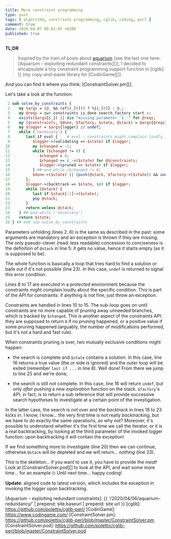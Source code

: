 ```yaml
---
title: More constraint programming
type: post
tags: [ algorithm, constraint programming, cglib, coding, perl ]
comment: true
date: 2020-04-07 00:01:45 +0200
published: true
---
```


**TL;DR**

> Inspired by the train of posts about [aquarium][] (see the last one here:
> [Aquarium - exploiting redundant constraints][]), I decided to encapsulate
> a tiny constraint programming support function in [cglib][] (my
> copy-and-paste library for [CodinGame][]).

And you can find it where you think: [ConstraintSolver.pm][].

Let's take a look at the function:

```perl
 1 sub solve_by_constraints {
 2    my %args = (@_ && ref($_[0])) ? %{$_[0]} : @_;
 3    my @reqs = qw< constraints is_done search_factory start >;
 4    exists($args{$_}) || die "missing parameter '$_'" for @reqs;
 5    my ($constraints, $done, $factory, $state, @stack) = @args{@reqs};
 6    my $logger = $args{logger} // undef;
 7    while ('necessary') {
 8       last if eval {    # eval - constraints might complain loudly...
 9          $logger->(validating => $state) if $logger;
10          my $changed = -1;
11          while ($changed != 0) {
12             $changed = 0;
13             $changed += $_->($state) for @$constraints;
14             $logger->(pruned => $state) if $logger;
15          } ## end while ($changed != 0)
16          $done->($state) || (push(@stack, $factory->($state)) && undef);
17       };
18       $logger->(backtrack => $state, $@) if $logger;
19       while (@stack) {
20          last if $stack[-1]->($state);
21          pop @stack;
22       }
23       return unless @stack;
24    } ## end while ('necessary')
25    return $state;
26 } ## end sub solve_by_constraints
```

Parameters unfolding (lines 2..6) is the same as described in the past: some
arguments are mandatory and an exception is thrown if they are missing. The
only pseudo-clever (read: less readable) concession to conciseness is the
definition of `@stack` in line 5: it gets no value, hence it starts empty
(as it is supposed to be).

The whole function is basically a loop that tries hard to find a solution or
bails out if it's not possible (line 23). In this case, `undef` is returned
to signal this error condition.

Lines 8 to 17 are executed in a *protected* environment because the
constraints might complain loudly about the specific condition. This is part
of the API for constraints: if anything is not fine, just throw an
exception.

Constraints are handled in lines 10 to 15. The sub-loop goes on until
constraints are no more capable of pruning away unneeded branches, which is
tracked by `$changed`. This is another aspect of the constraints API: they
are supposed to return `0` if no pruning happened, or a positive value if
some pruning happened (arguably, the number of modifications performed, but
it's not a hard and fast rule).

When constraints pruning is over, two mutually exclusive conditions might
happen:

- the search is complete and `$state` contains a solution. In this case,
  line 16 returns a true value (the *or* side is ignored) and the outer loop
  will be exited (remember `last if ...` in line 8). Well done! From there
  we jump to line 25 and we're done;

- the search is still *not* complete. In this case, line 16 will return
  `undef`, but only *after* pushing a new *exploration* function on the
  stack. `$factory`'s API, in fact, is to return a sub reference that will
  provide successive search hypotheses to investigate at a certain point of
  the investigation.

In the latter case, the search is not over and the *backtrack* in lines 18
to 23 kicks in. I know, I know... the very first time is not really
*backtracking*, but we have to do exactly the same operations, so why not?
Moreover, it's possible to understand whether it's the first time we call
the iterator, or it is a real backtracking, by looking at the third
parameter of the invoked logger function: upon backtracking it will contain
the exception!

If we find something more to investigate (line 20) then we can continue,
otherwise `@stack` will be depleted and we will return... *nothing* (line
23).

This is the skeleton... if you want to use it, you have to provide the
*meat*! Look at [ConstraintSolver.pod][] to look at the API, and wait some
more time... for an example 🙄 Until next time... happy coding!


**Update**: aligned code to latest version, which includes the exception in
invoking the logger upon backtracking.

[aquarium]: https://www.puzzle-aquarium.com/
[Aquarium - exploiting redundant constraints]: {{ '/2020/04/06/aquarium-redundancy/' | prepend: site.baseurl | prepend: site.url }}
[cglib]: https://github.com/polettix/cglib-perl/
[CodinGame]: https://www.codingame.com/
[ConstraintSolver.pm]: https://github.com/polettix/cglib-perl/blob/master/ConstraintSolver.pm
[ConstraintSolver.pod]: https://github.com/polettix/cglib-perl/blob/master/ConstraintSolver.pod
